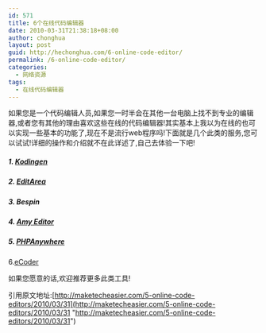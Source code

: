 ```yaml
---
id: 571
title: 6个在线代码编辑器
date: 2010-03-31T21:38:18+08:00
author: chonghua
layout: post
guid: http://hechonghua.com/6-online-code-editor/
permalink: /6-online-code-editor/
categories:
  - 网络资源
tags:
  - 在线代码编辑器
---
```

如果您是一个代码编辑人员,如果您一时半会在其他一台电脑上找不到专业的编辑器,或者您有其他的理由喜欢这些在线的代码编辑器!其实基本上我以为在线的也可以实现一些基本的功能了,现在不是流行web程序吗!下面就是几个此类的服务,您可以试试!详细的操作和介绍就不在此详述了,自己去体验一下吧!

<!--more-->

##### 1. [Kodingen](http://kodingen.com/)</p> 

##### 2. [EditArea](http://www.cdolivet.com/index.php?page=editArea)</p> 

##### 3. Bespin</p> 

##### 4. [Amy Editor](http://www.amyeditor.com/)</p> 

##### 5. [PHPAnywhere](https://phpanywhere.net/)</p> 

6.[eCoder](http://ecoder.gmeditor.com/)</p> 

如果您愿意的话,欢迎推荐更多此类工具!

引用原文地址:[http://maketecheasier.com/5-online-code-editors/2010/03/31](http://maketecheasier.com/5-online-code-editors/2010/03/31 "http://maketecheasier.com/5-online-code-editors/2010/03/31")
